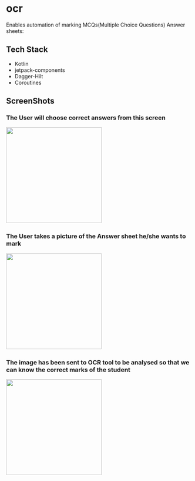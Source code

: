 # ocr
Enables automation of marking MCQs(Multiple Choice Questions) Answer sheets:

## Tech Stack
- Kotlin
- jetpack-components
- Dagger-Hilt
- Coroutines



## ScreenShots 


### The User will choose correct answers from this screen
<img src="https://user-images.githubusercontent.com/63531125/162193439-57b7192f-977d-4c45-b9ce-875b25e4ee6d.jpg " width="260">&emsp;

### The User takes a picture of the Answer sheet he/she wants to mark
<img src="https://user-images.githubusercontent.com/63531125/162193445-02d3783d-b655-4676-8d53-edabaf33859b.jpg" width="260">&emsp;

### The image has been sent to OCR tool to be analysed so that we can know the correct marks of the student
<img src="https://user-images.githubusercontent.com/63531125/162193452-a7d00d84-6fbb-4fec-b0ea-d8b7ea5c25c9.jpg " width="260">&emsp;
